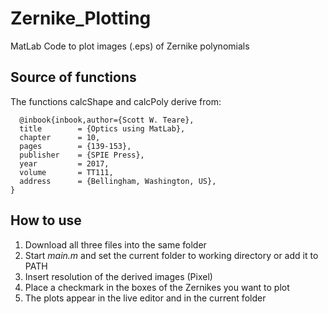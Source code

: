 # Zernike_Plotting
MatLab Code to plot images (.eps) of Zernike polynomials

## Source of functions
The functions calcShape and calcPoly derive from:

      @inbook{inbook,author={Scott W. Teare}, 
      title        = {Optics using MatLab},
      chapter      = 10,
      pages        = {139-153},
      publisher    = {SPIE Press},
      year         = 2017,
      volume       = TT111,
      address      = {Bellingham, Washington, US},
    }
    
## How to use
1. Download all three files into the same folder
2. Start *main.m* and set the current folder to working directory or add it to PATH
3. Insert resolution of the derived images (Pixel)
4. Place a checkmark in the boxes of the Zernikes you want to plot
5. The plots appear in the live editor and in the current folder
